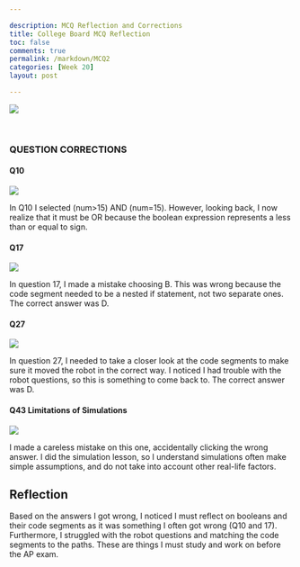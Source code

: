 ```yaml
--- 

description: MCQ Reflection and Corrections
title: College Board MCQ Reflection
toc: false
comments: true
permalink: /markdown/MCQ2
categories: [Week 20]
layout: post

---
```


![]({{site.baseurl}}/images/MCQResults.png)

<br>

### QUESTION CORRECTIONS

#### Q10
![]({{site.baseurl}}/images/Q10.png)

In Q10 I selected (num>15) AND (num=15). However, looking back, I now realize that it must be OR because the boolean expression represents a less than or equal to sign.


#### Q17
![]({{site.baseurl}}/images/Q17.png)

In question 17, I made a mistake choosing B. This was wrong because the code segment needed to be a nested if statement, not two separate ones. The correct answer was D.

#### Q27
![]({{site.baseurl}}/images/Q27.png)

In question 27, I needed to take a closer look at the code segments to make sure it moved the robot in the correct way. I noticed I had trouble with the robot questions, so this is something to come back to. The correct answer was D.

#### Q43 Limitations of Simulations
![]({{site.baseurl}}/images/Q43.png)

I made a careless mistake on this one, accidentally clicking the wrong answer. I did the simulation lesson, so I understand simulations often make simple assumptions, and do not take into account other real-life factors.

## Reflection

Based on the answers I got wrong, I noticed I must reflect on booleans and their code segments as it was something I often got wrong (Q10 and 17). Furthermore, I struggled with the robot questions and matching the code segments to the paths. These are things I must study and work on before the AP exam.